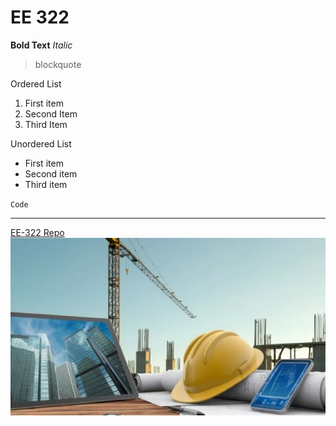 # EE 322
**Bold Text**
*Italic*
> blockquote

Ordered List
1. First item
2. Second Item
3. Third Item

Unordered List
- First item
- Second item
- Third item

`Code`

---
[EE-322 Repo]([https://www.example.com](https://github.com/ashaligram04/EE-322)https://github.com/ashaligram04/EE-322)
![alt text](engineering_imagery.jpg)
